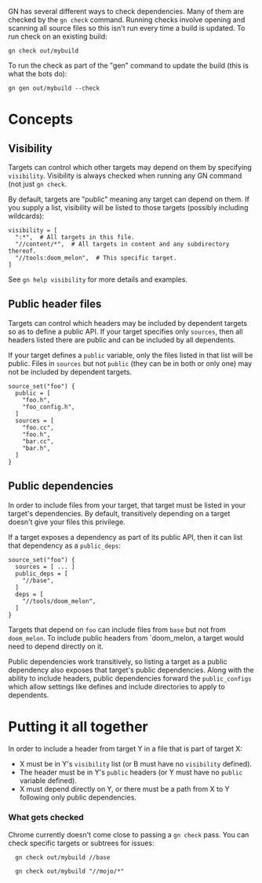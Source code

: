 GN has several different ways to check dependencies. Many of them are checked by the `gn check` command. Running checks involve opening and scanning all source files so this isn't run every time a build is updated. To run check on an existing build:
```
gn check out/mybuild
```

To run the check as part of the "gen" command to update the build (this is what the bots do):
```
gn gen out/mybuild --check
```

# Concepts

## Visibility

Targets can control which other targets may depend on them by specifying `visibility`. Visibility is always checked when running any GN command (not just `gn check`.

By default, targets are "public" meaning any target can depend on them. If you supply a list, visibility will be listed to those targets (possibly including wildcards):

```
visibility = [
  ":*",  # All targets in this file.
  "//content/*",  # All targets in content and any subdirectory thereof.
  "//tools:doom_melon",  # This specific target.
]
```

See `gn help visibility` for more details and examples.

## Public header files

Targets can control which headers may be included by dependent targets so as to define a public API. If your target specifies only `sources`, then all headers listed there are public and can be included by all dependents.

If your target defines a `public` variable, only the files listed in that list will be public. Files in `sources` but not `public` (they can be in both or only one) may not be included by dependent targets.

```
source_set("foo") {
  public = [
    "foo.h",
    "foo_config.h",
  ]
  sources = [
    "foo.cc",
    "foo.h",
    "bar.cc",
    "bar.h",
  ]
}
```

## Public dependencies

In order to include files from your target, that target must be listed in your target's dependencies. By default, transitively depending on a target doesn't give your files this privilege.

If a target exposes a dependency as part of its public API, then it can list that dependency as a `public_deps`:
```
source_set("foo") {
  sources = [ ... ]
  public_deps = [
    "//base",
  ]
  deps = [
    "//tools/doom_melon",
  ]
}
```
Targets that depend on `foo` can include files from `base` but not from `doom_melon`. To include public headers from `doom\_melon, a target would need to depend directly on it.

Public dependencies work transitively, so listing a target as a public dependency also exposes that target's public dependencies. Along with the ability to include headers, public dependencies forward the `public_configs` which allow settings like defines and include directories to apply to dependents.

# Putting it all together

In order to include a header from target Y in a file that is part of target X:

  * X must be in Y's `visibility` list (or B must have no `visibility` defined).
  * The header must be in Y's `public` headers (or Y must have no `public` variable defined).
  * X must depend directly on Y, or there must be a path from X to Y following only public dependencies.

### What gets checked

Chrome currently doesn't come close to passing a `gn check` pass. You can check specific targets or subtrees for issues:
```
  gn check out/mybuild //base

  gn check out/mybuild "//mojo/*"
```